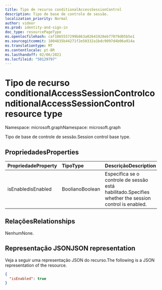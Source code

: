 ```yaml
---
title: Tipo de recurso conditionalAccessSessionControl
description: Tipo de base de controle de sessão.
localization_priority: Normal
author: videor
ms.prod: identity-and-sign-in
doc_type: resourcePageType
ms.openlocfilehash: caf1065557299b863a02641928eb77079d05b5e1
ms.sourcegitcommit: 1004835b44271f2e50332a1bdc9097d4b06a914a
ms.translationtype: MT
ms.contentlocale: pt-BR
ms.lasthandoff: 02/06/2021
ms.locfileid: "50129797"
---
```

# <a name="conditionalaccesssessioncontrol-resource-type"></a><span data-ttu-id="f5290-103">Tipo de recurso conditionalAccessSessionControl</span><span class="sxs-lookup"><span data-stu-id="f5290-103">conditionalAccessSessionControl resource type</span></span>

<span data-ttu-id="f5290-104">Namespace: microsoft.graph</span><span class="sxs-lookup"><span data-stu-id="f5290-104">Namespace: microsoft.graph</span></span>

<span data-ttu-id="f5290-105">Tipo de base de controle de sessão.</span><span class="sxs-lookup"><span data-stu-id="f5290-105">Session control base type.</span></span>

## <a name="properties"></a><span data-ttu-id="f5290-106">Propriedades</span><span class="sxs-lookup"><span data-stu-id="f5290-106">Properties</span></span>

| <span data-ttu-id="f5290-107">Propriedade</span><span class="sxs-lookup"><span data-stu-id="f5290-107">Property</span></span>     | <span data-ttu-id="f5290-108">Tipo</span><span class="sxs-lookup"><span data-stu-id="f5290-108">Type</span></span>        | <span data-ttu-id="f5290-109">Descrição</span><span class="sxs-lookup"><span data-stu-id="f5290-109">Description</span></span> |
|:-------------|:------------|:------------|
|<span data-ttu-id="f5290-110">isEnabled</span><span class="sxs-lookup"><span data-stu-id="f5290-110">isEnabled</span></span>     |<span data-ttu-id="f5290-111">Booliano</span><span class="sxs-lookup"><span data-stu-id="f5290-111">Boolean</span></span>      | <span data-ttu-id="f5290-112">Especifica se o controle de sessão está habilitado.</span><span class="sxs-lookup"><span data-stu-id="f5290-112">Specifies whether the session control is enabled.</span></span> |

## <a name="relationships"></a><span data-ttu-id="f5290-113">Relações</span><span class="sxs-lookup"><span data-stu-id="f5290-113">Relationships</span></span>

<span data-ttu-id="f5290-114">Nenhum</span><span class="sxs-lookup"><span data-stu-id="f5290-114">None.</span></span>

## <a name="json-representation"></a><span data-ttu-id="f5290-115">Representação JSON</span><span class="sxs-lookup"><span data-stu-id="f5290-115">JSON representation</span></span>

<span data-ttu-id="f5290-116">Veja a seguir uma representação JSON do recurso.</span><span class="sxs-lookup"><span data-stu-id="f5290-116">The following is a JSON representation of the resource.</span></span>

<!-- {
  "blockType": "resource",
  "optionalProperties": [

  ],
  "@odata.type": "microsoft.graph.conditionalAccessSessionControl",
  "baseType": null
}-->

```json
{
  "isEnabled": true
}
```

<!-- uuid: 16cd6b66-4b1a-43a1-adaf-3a886856ed98
2019-02-04 14:57:30 UTC -->
<!-- {
  "type": "#page.annotation",
  "description": "conditionalAccessSessionControl resource",
  "keywords": "",
  "section": "documentation",
  "tocPath": ""
}-->

